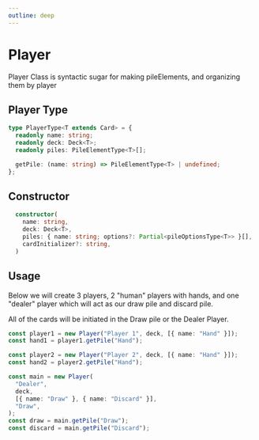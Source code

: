 ```yaml
---
outline: deep
---
```


# Player

Player Class is syntactic sugar for making pileElements, and organizing them by player

## Player Type

```typescript
type PlayerType<T extends Card> = {
  readonly name: string;
  readonly deck: Deck<T>;
  readonly piles: PileElementType<T>[];

  getPile: (name: string) => PileElementType<T> | undefined;
};
```

## Constructor

```typescript
  constructor(
    name: string,
    deck: Deck<T>,
    piles: { name: string; options?: Partial<pileOptionsType<T>> }[],
    cardInitializer?: string,
  )
```

## Usage

Below we will create 3 players, 2 "human" players with hands, and one "dealer" player which will act as our draw pile and discard pile.

All of the cards will be initiated in the Draw pile or the Dealer Player.

```typescript
const player1 = new Player("Player 1", deck, [{ name: "Hand" }]);
const hand1 = player1.getPile("Hand");

const player2 = new Player("Player 2", deck, [{ name: "Hand" }]);
const hand2 = player2.getPile("Hand");

const main = new Player(
  "Dealer",
  deck,
  [{ name: "Draw" }, { name: "Discard" }],
  "Draw",
);
const draw = main.getPile("Draw");
const discard = main.getPile("Discard");
```
